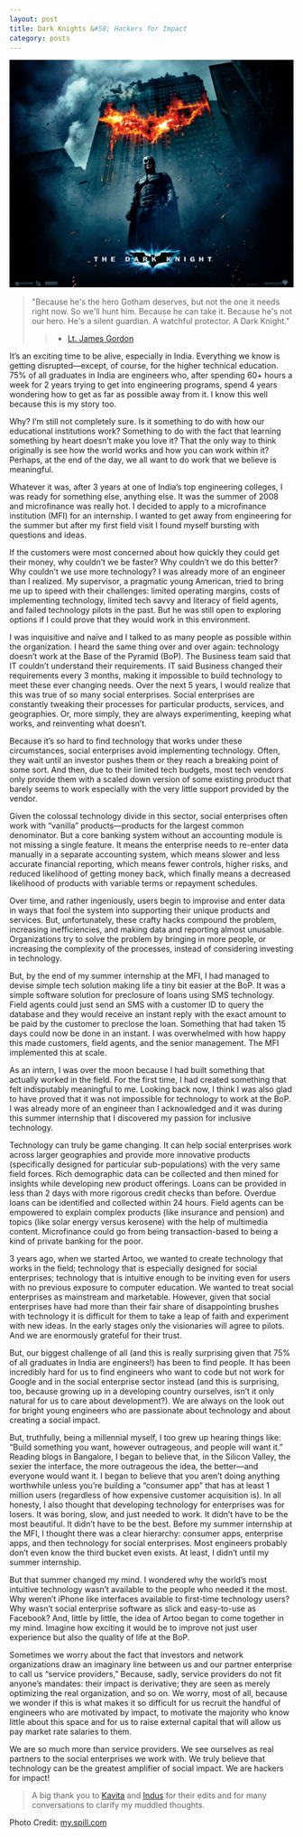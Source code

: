 ```yaml
---
layout: post
title: Dark Knights &#58; Hackers for Impact
category: posts
---
```


![Because he's the hero Gotham deserves, but not the one it needs right now. So we'll hunt him. Because he can take it. Because he's not our hero. He's a silent guardian. A watchful protector. A Dark Knight.](/images/posts/dark-knights/wallpaper_burning_1280.jpg)

> "Because he's the hero Gotham deserves, but not the one it needs right now. So we'll hunt him. Because he can take it. Because he's not our hero. He's a silent guardian. A watchful protector. A Dark Knight."
>> - [Lt. James Gordon][gordon]

It’s an exciting time to be alive, especially in India. Everything we know is getting disrupted—except, of course, for the higher technical education. 75% of all graduates in India are engineers who, after spending 60+ hours a week for 2 years trying to get into engineering programs, spend 4 years wondering how to get as far as possible away from it. I know this well because this is my story too.

Why? I’m still not completely sure. Is it something to do with how our educational institutions work? Something to do with the fact that learning something by heart doesn’t make you love it? That the only way to think originally is see how the world works and how you can work within it? Perhaps, at the end of the day, we all want to do work that we believe is meaningful.

Whatever it was, after 3 years at one of India’s top engineering colleges, I was ready for something else, anything else. It was the summer of 2008 and microfinance was really hot. I decided to apply to a microfinance institution (MFI) for an internship. I wanted to get away from engineering for the summer but after my first field visit I found myself bursting with questions and ideas.

If the customers were most concerned about how quickly they could get their money, why couldn’t we be faster? Why couldn’t we do this better? Why couldn’t we use more technology? I was already more of an engineer than I realized. My supervisor, a pragmatic young American, tried to bring me up to speed with their challenges: limited operating margins, costs of implementing technology, limited tech savvy and literacy of field agents, and failed technology pilots in the past. But he was still open to exploring options if I could prove that they would work in this environment.

I was inquisitive and naïve and I talked to as many people as possible within the organization. I heard the same thing over and over again: technology doesn’t work at the Base of the Pyramid (BoP). The Business team said that IT couldn’t understand their requirements. IT said Business changed their requirements every 3 months, making it impossible to build technology to meet these ever changing needs. Over the next 5 years, I would realize that this was true of so many social enterprises. Social enterprises are constantly tweaking their processes for particular products, services, and geographies. Or, more simply, they are always experimenting, keeping what works, and reinventing what doesn’t.

Because it’s so hard to find technology that works under these circumstances, social enterprises avoid implementing technology. Often, they wait until an investor pushes them or they reach a breaking point of some sort. And then, due to their limited tech budgets, most tech vendors only provide them with a scaled down version of some existing product that barely seems to work especially with the very little support provided by the vendor. 

Given the colossal technology divide in this sector, social enterprises often work with “vanilla” products—products for the largest common denominator. But a core banking system without an accounting module is not missing a single feature. It means the enterprise needs to re-enter data manually in a separate accounting system, which means slower and less accurate financial reporting, which means fewer controls, higher risks, and reduced likelihood of getting money back, which finally means a decreased likelihood of products with variable terms or repayment schedules. 

Over time, and rather ingeniously, users begin to improvise and enter data in ways that fool the system into supporting their unique products and services. But, unfortunately, these crafty hacks compound the problem, increasing inefficiencies, and making data and reporting almost unusable. Organizations try to solve the problem by bringing in more people, or increasing the complexity of the processes, instead of considering investing in technology.

But, by the end of my summer internship at the MFI, I had managed to devise simple tech solution making life a tiny bit easier at the BoP. It was a simple software solution for preclosure of loans using SMS technology. Field agents could just send an SMS with a customer ID to query the database and they would receive an instant reply with the exact amount to be paid by the customer to preclose the loan. Something that had taken 15 days could now be done in an instant. I was overwhelmed with how happy this made customers, field agents, and the senior management. The MFI implemented this at scale. 

As an intern, I was over the moon because I had built something that actually worked in the field. For the first time, I had created something that felt indisputably meaningful to me. Looking back now, I think I was also glad to have proved that it was not impossible for technology to work at the BoP. I was already more of an engineer than I acknowledged and it was during this summer internship that I discovered my passion for inclusive technology. 

Technology can truly be game changing. It can help social enterprises work across larger geographies and provide more innovative products (specifically designed for particular sub-populations) with the very same field forces.  Rich demographic data can be collected and then mined for insights while developing new product offerings. Loans can be provided in less than 2 days with more rigorous credit checks than before. Overdue loans can be identified and collected within 24 hours. Field agents can be empowered to explain complex products (like insurance and pension) and topics (like solar energy versus kerosene) with the help of multimedia content. Microfinance could go from being transaction-based to being a kind of private banking for the poor.

3 years ago, when we started Artoo, we wanted to create technology that works in the field; technology that is especially designed for social enterprises; technology that is intuitive enough to be inviting even for users with no previous exposure to computer education. We wanted to treat social enterprises as mainstream and marketable. However, given that social enterprises have had more than their fair share of disappointing brushes with technology it is difficult for them to take a leap of faith and experiment with new ideas. In the early stages only the visionaries will agree to pilots. And we are enormously grateful for their trust.

But, our biggest challenge of all (and this is really surprising given that 75% of all graduates in India are engineers!) has been to find people. It has been incredibly hard for us to find engineers who want to code but not work for Google and in the social enterprise sector instead (and this is surprising, too, because growing up in a developing country ourselves, isn’t it only natural for us to care about development?). We are always on the look out for bright young engineers who are passionate about technology and about creating a social impact.

But, truthfully, being a millennial myself, I too grew up hearing things like: “Build something you want, however outrageous, and people will want it.” Reading blogs in Bangalore, I began to believe that, in the Silicon Valley, the sexier the interface, the more outrageous the idea, the better—and everyone would want it. I began to believe that you aren’t doing anything worthwhile unless you’re building a “consumer app” that has at least 1 million users (regardless of how expensive customer acquisition is). In all honesty, I also thought that developing technology for enterprises was for losers. It was boring, slow, and just needed to work. It didn’t have to be the most beautiful. It didn’t have to be the best. Before my summer internship at the MFI, I thought there was a clear hierarchy: consumer apps, enterprise apps, and then technology for social enterprises. Most engineers probably don’t even know the third bucket even exists. At least, I didn’t until my summer internship. 

But that summer changed my mind. I wondered why the world’s most intuitive technology wasn’t available to the people who needed it the most. Why weren’t iPhone like interfaces available to first-time technology users? Why wasn’t social enterprise software as slick and easy-to-use as Facebook? And, little by little, the idea of Artoo began to come together in my mind. Imagine how exciting it would be to improve not just user experience but also the quality of life at the BoP.

Sometimes we worry about the fact that investors and network organizations draw an imaginary line between us and our partner enterprise to call us “service providers,” Because, sadly, service providers do not fit anyone’s mandates: their impact is derivative; they are seen as merely optimizing the real organization, and so on. We worry, most of all, because we wonder if this is what makes it so difficult for us recruit the handful of engineers who are motivated by impact, to motivate the majority who know little about this space and for us to raise external capital that will allow us pay market rate salaries to them.

We are so much more than service providers. We see ourselves as real partners to the social enterprises we work with. We truly believe that technology can be the greatest amplifier of social impact. We are hackers for impact! 

> A big thank you to [Kavita][kavita] and [Indus][indus] for their edits and for many conversations to clarify my muddled thoughts.

Photo Credit: [my.spill.com][spill]

[gordon]:[http://en.wikipedia.org/wiki/James_Gordon_(comics)]
[kavita]:https://artoo.in/portal/team#kavita
[indus]:https://artoo.in/portal/team#indus
[spill]:http://my.spill.com/profiles/blogs/nolans-batman-vs-burtons
